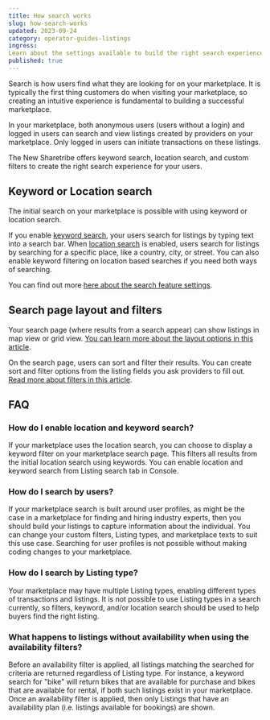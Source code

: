 ```yaml
---
title: How search works
slug: how-search-works
updated: 2023-09-24
category: operator-guides-listings
ingress:
Learn about the settings available to build the right search experience for your users
published: true
---
```


Search is how users find what they are looking for on your marketplace.
It is typically the first thing customers do when visiting your
marketplace, so creating an intuitive experience is fundamental to
building a successful marketplace.

In your marketplace, both anonymous users (users without a login) and
logged in users can search and view listings created by providers on
your marketplace. Only logged in users can initiate transactions on
these listings.

The New Sharetribe offers keyword search, location search, and custom
filters to create the right search experience for your users.

## Keyword or Location search

The initial search on your marketplace is possible with using keyword or
location search.

If you enable
[keyword search](https://www.sharetribe.com/docs/operator-guides/keyword-search/),
your users search for listings by typing text into a search bar. When
[location search](https://www.sharetribe.com/docs/operator-guides/location-search/)
is enabled, users search for listings by searching for a specific place,
like a country, city, or street. You can also enable keyword filtering
on location based searches if you need both ways of searching.

You can find out more
[here about the search feature settings](https://www.sharetribe.com/docs/operator-guides/listing-search-settings/).

## Search page layout and filters

Your search page (where results from a search appear) can show listings
in map view or grid view.
[You can learn more about the layout options in this article](https://www.sharetribe.com/docs/operator-guides/search-page-layout-options/).

On the search page, users can sort and filter their results. You can
create sort and filter options from the listing fields you ask providers
to fill out.
[Read more about filters in this article](https://www.sharetribe.com/docs/operator-guides/understanding-filters/).

## FAQ

### How do I enable location and keyword search?

If your marketplace uses the location search, you can choose to display
a keyword filter on your marketplace search page. This filters all
results from the initial location search using keywords. You can enable
location and keyword search from Listing search tab in Console.

### How do I search by users?

If your marketplace search is built around user profiles, as might be
the case in a marketplace for finding and hiring industry experts, then
you should build your listings to capture information about the
individual. You can change your custom filters, Listing types, and
marketplace texts to suit this use case. Searching for user profiles is
not possible without making coding changes to your marketplace.

### How do I search by Listing type?

Your marketplace may have multiple Listing types, enabling different
types of transactions and listings. It is not possible to use Listing
types in a search currently, so filters, keyword, and/or location search
should be used to help buyers find the right listing.

### What happens to listings without availability when using the availability filters?

Before an availability filter is applied, all listings matching the
searched for criteria are returned regardless of Listing type. For
instance, a keyword search for "bike" will return bikes that are
available for purchase and bikes that are available for rental, if both
such listings exist in your marketplace. Once an availability filter is
applied, then only Listings that have an availability plan (i.e.
listings available for bookings) are shown.
